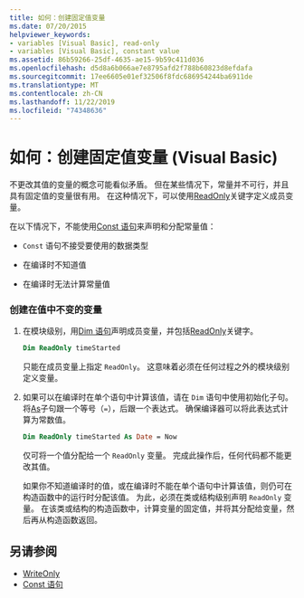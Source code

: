 ```yaml
---
title: 如何：创建固定值变量
ms.date: 07/20/2015
helpviewer_keywords:
- variables [Visual Basic], read-only
- variables [Visual Basic], constant value
ms.assetid: 86b59266-25df-4635-ae15-9b59c411d036
ms.openlocfilehash: d5d8a6b066ae7e8795afd2f788b60823d8efdafa
ms.sourcegitcommit: 17ee6605e01ef32506f8fdc686954244ba6911de
ms.translationtype: MT
ms.contentlocale: zh-CN
ms.lasthandoff: 11/22/2019
ms.locfileid: "74348636"
---
```

# <a name="how-to-create-a-variable-that-does-not-change-in-value-visual-basic"></a>如何：创建固定值变量 (Visual Basic)

不更改其值的变量的概念可能看似矛盾。 但在某些情况下，常量并不可行，并且具有固定值的变量很有用。 在这种情况下，可以使用[ReadOnly](../../../../visual-basic/language-reference/modifiers/readonly.md)关键字定义成员变量。

在以下情况下，不能使用[Const 语句](../../../../visual-basic/language-reference/statements/const-statement.md)来声明和分配常量值：

- `Const` 语句不接受要使用的数据类型

- 在编译时不知道值

- 在编译时无法计算常量值

### <a name="to-create-a-variable-that-does-not-change-in-value"></a>创建在值中不变的变量

1. 在模块级别，用[Dim 语句](../../../../visual-basic/language-reference/statements/dim-statement.md)声明成员变量，并包括[ReadOnly](../../../../visual-basic/language-reference/modifiers/readonly.md)关键字。

    ```vb
    Dim ReadOnly timeStarted
    ```

    只能在成员变量上指定 `ReadOnly`。 这意味着必须在任何过程之外的模块级别定义变量。

2. 如果可以在编译时在单个语句中计算该值，请在 `Dim` 语句中使用初始化子句。 将[As](../../../../visual-basic/language-reference/statements/as-clause.md)子句跟一个等号（`=`），后跟一个表达式。 确保编译器可以将此表达式计算为常数值。

    ```vb
    Dim ReadOnly timeStarted As Date = Now
    ```

    仅可将一个值分配给一个 `ReadOnly` 变量。 完成此操作后，任何代码都不能更改其值。

    如果你不知道编译时的值，或在编译时不能在单个语句中计算该值，则仍可在构造函数中的运行时分配该值。 为此，必须在类或结构级别声明 `ReadOnly` 变量。 在该类或结构的构造函数中，计算变量的固定值，并将其分配给变量，然后再从构造函数返回。

## <a name="see-also"></a>另请参阅

- [WriteOnly](../../../../visual-basic/language-reference/modifiers/writeonly.md)
- [Const 语句](../../../../visual-basic/language-reference/statements/const-statement.md)
